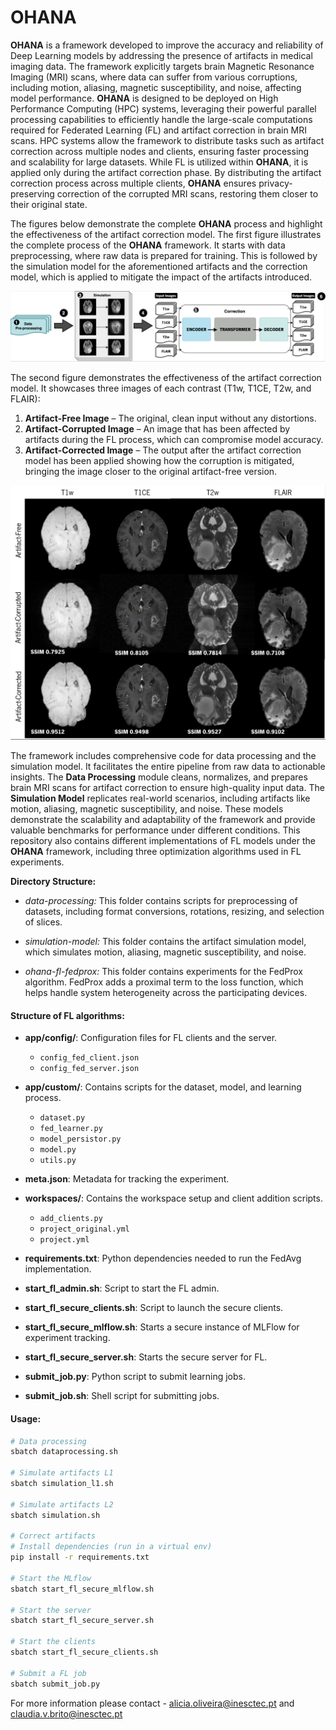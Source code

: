 # OHANA

**OHANA** is a framework developed to improve the accuracy and reliability of Deep Learning models by addressing the presence of artifacts in medical imaging data. The framework explicitly targets brain Magnetic Resonance Imaging (MRI) scans, where data can suffer from various corruptions, including motion, aliasing, magnetic susceptibility, and noise, affecting model performance. **OHANA** is designed to be deployed on High Performance Computing (HPC) systems, leveraging their powerful parallel processing capabilities to efficiently handle the large-scale computations required for Federated Learning (FL) and artifact correction in brain MRI scans. HPC systems allow the framework to distribute tasks such as artifact correction across multiple nodes and clients, ensuring faster processing and scalability for large datasets. While FL is utilized within **OHANA**, it is applied only during the artifact correction phase. By distributing the artifact correction process across multiple clients, **OHANA** ensures privacy-preserving correction of the corrupted MRI scans, restoring them closer to their original state.

The figures below demonstrate the complete **OHANA** process and highlight the effectiveness of the artifact correction model.
The first figure illustrates the complete process of the **OHANA** framework. It starts with data preprocessing, where raw data is prepared for training. This is followed by the simulation model for the aforementioned artifacts and the correction model, which is applied to mitigate the impact of the artifacts introduced.

![OHANA Process](https://github.com/aliciasoliveiraa/OHANA/blob/main/ohana_process.png)

The second figure demonstrates the effectiveness of the artifact correction model. It showcases three images of each contrast (T1w, T1CE, T2w, and FLAIR):
1. **Artifact-Free Image** – The original, clean input without any distortions.
2. **Artifact-Corrupted Image** – An image that has been affected by artifacts during the FL process, which can compromise model accuracy.
3. **Artifact-Corrected Image** – The output after the artifact correction model has been applied showing how the corruption is mitigated, bringing the image closer to the original artifact-free version.

![OHANA Artifact Correction](https://github.com/aliciasoliveiraa/OHANA/blob/main/correction.png)

The framework includes comprehensive code for data processing and the simulation model. It facilitates the entire pipeline from raw data to actionable insights. The **Data Processing** module cleans, normalizes, and prepares brain MRI scans for artifact correction to ensure high-quality input data. The **Simulation Model** replicates real-world scenarios, including artifacts like motion, aliasing, magnetic susceptibility, and noise. These models demonstrate the scalability and adaptability of the framework and provide valuable benchmarks for performance under different conditions. This repository also contains different implementations of FL models under the **OHANA** framework, including three optimization algorithms used in FL experiments.

**Directory Structure:**
- *data-processing:* This folder contains scripts for preprocessing of datasets, including format conversions, rotations, resizing, and selection of slices.

- *simulation-model:* This folder contains the artifact simulation model, which simulates motion, aliasing, magnetic susceptibility, and noise. 

- *ohana-fl-fedprox:* This folder contains experiments for the FedProx algorithm. FedProx adds a proximal term to the loss function, which helps handle system heterogeneity across the participating devices.


#### Structure of FL algorithms:

- **app/config/**: Configuration files for FL clients and the server.
  - `config_fed_client.json`
  - `config_fed_server.json`
  
- **app/custom/**: Contains scripts for the dataset, model, and learning process.
  - `dataset.py`
  - `fed_learner.py`
  - `model_persistor.py`
  - `model.py`
  - `utils.py`

- **meta.json**: Metadata for tracking the experiment.

- **workspaces/**: Contains the workspace setup and client addition scripts.
  - `add_clients.py`
  - `project_original.yml`
  - `project.yml`

- **requirements.txt**: Python dependencies needed to run the FedAvg implementation.

- **start_fl_admin.sh**: Script to start the FL admin.
- **start_fl_secure_clients.sh**: Script to launch the secure clients.
- **start_fl_secure_mlflow.sh**: Starts a secure instance of MLFlow for experiment tracking.
- **start_fl_secure_server.sh**: Starts the secure server for FL.

- **submit_job.py**: Python script to submit learning jobs.
- **submit_job.sh**: Shell script for submitting jobs.

#### Usage:

```bash
# Data processing
sbatch dataprocessing.sh

# Simulate artifacts L1
sbatch simulation_l1.sh

# Simulate artifacts L2
sbatch simulation.sh

# Correct artifacts
# Install dependencies (run in a virtual env)
pip install -r requirements.txt

# Start the MLflow
sbatch start_fl_secure_mlflow.sh

# Start the server
sbatch start_fl_secure_server.sh

# Start the clients
sbatch start_fl_secure_clients.sh

# Submit a FL job
sbatch submit_job.py
```


For more information please contact - alicia.oliveira@inesctec.pt and claudia.v.brito@inesctec.pt
